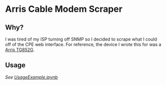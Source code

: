 # Arris Cable Modem Scraper

## Why?
I was tired of my ISP turning off SNMP so I decided to scrape what I could off
of the CPE web interface. For reference, the device I wrote this for was a
[Arris TG852G](https://www.amazon.com/Arris-TG852G-Telephony-Docsis-Gateway/dp/B007CMHILS).

## Usage
*See [UsageExample.ipynb](UsageExample.ipynb)*
